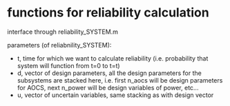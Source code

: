# functions for reliability calculation

interface through reliability\_SYSTEM.m

parameters \(of reliabnility\_SYSTEM\):

* t, time for which we want to calculate reliability \(i.e. probability that system will function from t=0 to t=t\)
* d, vector of design parameters, all the design parameters for the subsystems are stacked here, i.e. first n\_aocs will be design parameters for AOCS, next n\_power will be design variables of power, etc...
* u, vector of uncertain variables, same stacking as with design vector

